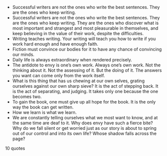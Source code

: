  - Successful writers are not the ones who write the best sentences. They are the ones who keep writing.
 - Successful writers are not the ones who write the best sentences. They are the ones who keep writing. They are the ones who discover what is most important and strangest and most pleasurable in themselves, and keep believing in the value of their work, despite the difficulties.
 - Writing teaches writing. Your writing will teach you how to write if you work hard enough and have enough faith.
 - Fiction must convince our bodies for it to have any chance of convincing our minds.
 - Daily life is always extraordinary when rendered precisely.
 - The antidote to envy is one’s own work. Always one’s own work. Not the thinking about it. Not the assessing of it. But the doing of it. The answers you want can come only from the work itself.
 - What is this thing that has us chewing at our own selves, grating ourselves against our own sharp sieve? It is the act of stepping back. It is the act of separating, and judging. It takes only one because the one becomes two.
 - To gain the book, one must give up all hope for the book. It is the only way the book can get written.
 - How we learn is what we learn.
 - We are constantly telling ourselves what we most want to know, and at the same time are deaf to it. Why does envy have such a fierce bite? Why do we fall silent or get worried just as our story is about to spring out of our control and into its own life? Whose shadow falls across the page?

10 quotes